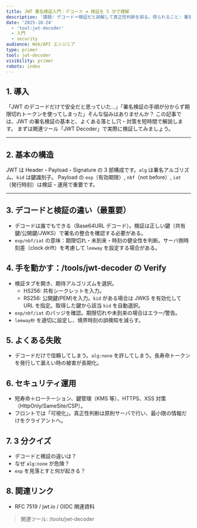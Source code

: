 ```yaml
---
title: JWT 署名検証入門：デコード ≠ 検証を 5 分で理解
description: '課題: デコード＝検証だと誤解して真正性判断を誤る。得られること: 署名検証の手順・期限系の扱い。'
date: '2025-10-24'
  - 'tool:jwt-decoder'
  - 入門
  - security
audience: Web/API エンジニア
type: primer
tool: jwt-decoder
visibility: primer
robots: index
---
```


## 1. 導入

「JWT のデコードだけで安全だと思っていた…」「署名検証の手順が分からず期限切れトークンを使ってしまった」そんな悩みはありませんか？
この記事では、JWT の署名検証の基本と、よくある落とし穴・対策を短時間で解説します。
まずは関連ツール「JWT Decoder」で実際に検証してみましょう。

---

## 2. 基本の構造

JWT は Header・Payload・Signature の 3 部構成です。`alg` は署名アルゴリズム、`kid` は鍵識別子。
Payload の `exp`（有効期限）, `nbf`（not before）, `iat`（発行時刻）は検証・運用で重要です。

---

## 3. デコードと検証の違い（最重要）

- デコードは誰でもできる（Base64URL デコード）。検証は正しい鍵（共有鍵/公開鍵/JWKS）で署名の整合を確認する必要がある。
- `exp/nbf/iat` の意味：期限切れ・未到来・時刻の健全性を判断。サーバ側時刻差（clock drift）を考慮して `leeway` を設定する場合がある。

## 4. 手を動かす：/tools/jwt-decoder の Verify

- 検証タブを開き、期待アルゴリズムを選択。
  - HS256: 共有シークレットを入力。
  - RS256: 公開鍵(PEM)を入力。`kid` がある場合は JWKS を有効化して URL を指定。取得した鍵から該当 `kid` を自動選択。
- `exp/nbf/iat` のバッジを確認。期限切れや未到来の場合はエラー/警告。
- `leeway秒` を適切に設定し、境界時刻の誤検知を減らす。

## 5. よくある失敗

- デコードだけで信頼してしまう。`alg:none` を許してしまう。長寿命トークンを発行して漏えい時の被害が長期化。

## 6. セキュリティ運用

- 短寿命＋ローテーション、鍵管理（KMS 等）、HTTPS、XSS 対策（HttpOnly/SameSite/CSP）。
- フロントでは「可視化」。真正性判断は原則サーバで行い、最小限の情報だけをクライアントへ。

## 7. 3 分クイズ

- デコードと検証の違いは？
- なぜ `alg:none` が危険？
- `exp` を見落とすと何が起きる？

## 8. 関連リンク

- RFC 7519 / jwt.io / OIDC 関連資料

> 関連ツール: /tools/jwt-decoder
